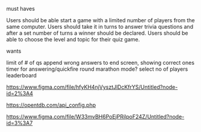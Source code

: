 must haves 

Users should be able start a game with a limited number of players from the same computer.
Users should take it in turns to answer trivia questions and after a set number of turns a winner should be declared.
Users should be able to choose the level and topic for their quiz game.

wants

limit of # of qs
append wrong answers to end screen, showing correct ones
timer for answering/quickfire round
marathon mode?
select no of players
leaderboard


https://www.figma.com/file/hfyKH4njVysztJlDcKfrYS/Untitled?node-id=2%3A4


https://opentdb.com/api_config.php

https://www.figma.com/file/W33mvBH6PoEjPRilpoF24Z/Untitled?node-id=3%3A7
